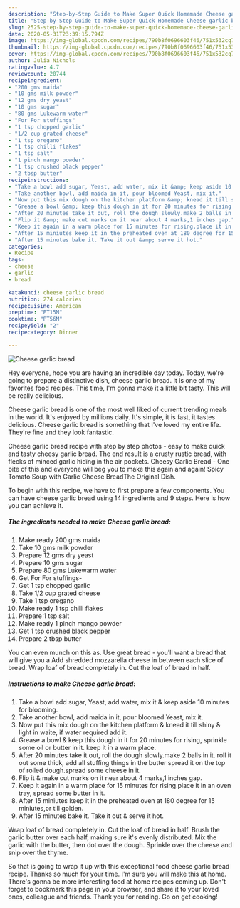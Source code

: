 ```yaml
---
description: "Step-by-Step Guide to Make Super Quick Homemade Cheese garlic bread"
title: "Step-by-Step Guide to Make Super Quick Homemade Cheese garlic bread"
slug: 2525-step-by-step-guide-to-make-super-quick-homemade-cheese-garlic-bread
date: 2020-05-31T23:39:15.794Z
image: https://img-global.cpcdn.com/recipes/790b8f0696603f46/751x532cq70/cheese-garlic-bread-recipe-main-photo.jpg
thumbnail: https://img-global.cpcdn.com/recipes/790b8f0696603f46/751x532cq70/cheese-garlic-bread-recipe-main-photo.jpg
cover: https://img-global.cpcdn.com/recipes/790b8f0696603f46/751x532cq70/cheese-garlic-bread-recipe-main-photo.jpg
author: Julia Nichols
ratingvalue: 4.7
reviewcount: 20744
recipeingredient:
- "200 gms maida"
- "10 gms milk powder"
- "12 gms dry yeast"
- "10 gms sugar"
- "80 gms Lukewarm water"
- "For For stuffings"
- "1 tsp chopped garlic"
- "1/2 cup grated cheese"
- "1 tsp oregano"
- "1 tsp chilli flakes"
- "1 tsp salt"
- "1 pinch mango powder"
- "1 tsp crushed black pepper"
- "2 tbsp butter"
recipeinstructions:
- "Take a bowl add sugar, Yeast, add water, mix it &amp; keep aside 10 minutes for blooming."
- "Take another bowl, add maida in it, pour bloomed Yeast, mix it."
- "Now put this mix dough on the kitchen platform &amp; knead it till shiny &amp; light in waite, if water required add it."
- "Grease a bowl &amp; keep this dough in it for 20 minutes for rising, sprinkle some oil or butter in it. keep it in a warm place."
- "After 20 minutes take it out, roll the dough slowly.make 2 balls in it. roll it out some thick, add all stuffing things in the butter spread it on the top of rolled dough.spread some cheese in it."
- "Flip it &amp; make cut marks on it near about 4 marks,1 inches gap."
- "Keep it again in a warm place for 15 minutes for rising.place it in an oven tray, spread some butter in it."
- "After 15 miniutes keep it in the preheated oven at 180 degree for 15 miniutes,or till golden."
- "After 15 minutes bake it. Take it out &amp; serve it hot."
categories:
- Recipe
tags:
- cheese
- garlic
- bread

katakunci: cheese garlic bread 
nutrition: 274 calories
recipecuisine: American
preptime: "PT15M"
cooktime: "PT56M"
recipeyield: "2"
recipecategory: Dinner

---
```



![Cheese garlic bread](https://img-global.cpcdn.com/recipes/790b8f0696603f46/751x532cq70/cheese-garlic-bread-recipe-main-photo.jpg)

Hey everyone, hope you are having an incredible day today. Today, we're going to prepare a distinctive dish, cheese garlic bread. It is one of my favorites food recipes. This time, I'm gonna make it a little bit tasty. This will be really delicious.

Cheese garlic bread is one of the most well liked of current trending meals in the world. It's enjoyed by millions daily. It's simple, it is fast, it tastes delicious. Cheese garlic bread is something that I've loved my entire life. They're fine and they look fantastic.

Cheese garlic bread recipe with step by step photos - easy to make quick and tasty cheesy garlic bread. The end result is a crusty rustic bread, with flecks of minced garlic hiding in the air pockets. Cheesy Garlic Bread - One bite of this and everyone will beg you to make this again and again! Spicy Tomato Soup with Garlic Cheese BreadThe Original Dish.


To begin with this recipe, we have to first prepare a few components. You can have cheese garlic bread using 14 ingredients and 9 steps. Here is how you can achieve it.

<!--inarticleads1-->

##### The ingredients needed to make Cheese garlic bread:

1. Make ready 200 gms maida
1. Take 10 gms milk powder
1. Prepare 12 gms dry yeast
1. Prepare 10 gms sugar
1. Prepare 80 gms Lukewarm water
1. Get For For stuffings-
1. Get 1 tsp chopped garlic
1. Take 1/2 cup grated cheese
1. Take 1 tsp oregano
1. Make ready 1 tsp chilli flakes
1. Prepare 1 tsp salt
1. Make ready 1 pinch mango powder
1. Get 1 tsp crushed black pepper
1. Prepare 2 tbsp butter


You can even munch on this as. Use great bread - you&#39;ll want a bread that will give you a Add shredded mozzarella cheese in between each slice of bread. Wrap loaf of bread completely in. Cut the loaf of bread in half. 

<!--inarticleads2-->

##### Instructions to make Cheese garlic bread:

1. Take a bowl add sugar, Yeast, add water, mix it &amp; keep aside 10 minutes for blooming.
1. Take another bowl, add maida in it, pour bloomed Yeast, mix it.
1. Now put this mix dough on the kitchen platform &amp; knead it till shiny &amp; light in waite, if water required add it.
1. Grease a bowl &amp; keep this dough in it for 20 minutes for rising, sprinkle some oil or butter in it. keep it in a warm place.
1. After 20 minutes take it out, roll the dough slowly.make 2 balls in it. roll it out some thick, add all stuffing things in the butter spread it on the top of rolled dough.spread some cheese in it.
1. Flip it &amp; make cut marks on it near about 4 marks,1 inches gap.
1. Keep it again in a warm place for 15 minutes for rising.place it in an oven tray, spread some butter in it.
1. After 15 miniutes keep it in the preheated oven at 180 degree for 15 miniutes,or till golden.
1. After 15 minutes bake it. Take it out &amp; serve it hot.


Wrap loaf of bread completely in. Cut the loaf of bread in half. Brush the garlic butter over each half, making sure it&#39;s evenly distributed. Mix the garlic with the butter, then dot over the dough. Sprinkle over the cheese and snip over the thyme. 

So that is going to wrap it up with this exceptional food cheese garlic bread recipe. Thanks so much for your time. I'm sure you will make this at home. There's gonna be more interesting food at home recipes coming up. Don't forget to bookmark this page in your browser, and share it to your loved ones, colleague and friends. Thank you for reading. Go on get cooking!
